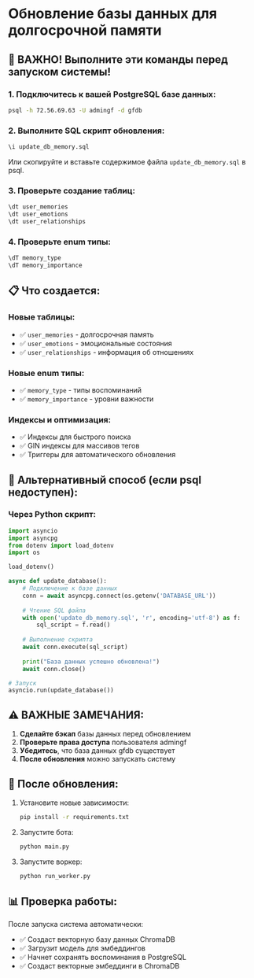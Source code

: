 # Обновление базы данных для долгосрочной памяти

## 🚨 ВАЖНО! Выполните эти команды перед запуском системы!

### 1. Подключитесь к вашей PostgreSQL базе данных:

```bash
psql -h 72.56.69.63 -U admingf -d gfdb
```

### 2. Выполните SQL скрипт обновления:

```sql
\i update_db_memory.sql
```

Или скопируйте и вставьте содержимое файла `update_db_memory.sql` в psql.

### 3. Проверьте создание таблиц:

```sql
\dt user_memories
\dt user_emotions  
\dt user_relationships
```

### 4. Проверьте enum типы:

```sql
\dT memory_type
\dT memory_importance
```

## 📋 Что создается:

### **Новые таблицы:**
- ✅ `user_memories` - долгосрочная память
- ✅ `user_emotions` - эмоциональные состояния
- ✅ `user_relationships` - информация об отношениях

### **Новые enum типы:**
- ✅ `memory_type` - типы воспоминаний
- ✅ `memory_importance` - уровни важности

### **Индексы и оптимизация:**
- ✅ Индексы для быстрого поиска
- ✅ GIN индексы для массивов тегов
- ✅ Триггеры для автоматического обновления

## 🔧 Альтернативный способ (если psql недоступен):

### Через Python скрипт:

```python
import asyncio
import asyncpg
from dotenv import load_dotenv
import os

load_dotenv()

async def update_database():
    # Подключение к базе данных
    conn = await asyncpg.connect(os.getenv('DATABASE_URL'))
    
    # Чтение SQL файла
    with open('update_db_memory.sql', 'r', encoding='utf-8') as f:
        sql_script = f.read()
    
    # Выполнение скрипта
    await conn.execute(sql_script)
    
    print("База данных успешно обновлена!")
    await conn.close()

# Запуск
asyncio.run(update_database())
```

## ⚠️ ВАЖНЫЕ ЗАМЕЧАНИЯ:

1. **Сделайте бэкап** базы данных перед обновлением
2. **Проверьте права доступа** пользователя admingf
3. **Убедитесь**, что база данных gfdb существует
4. **После обновления** можно запускать систему

## 🚀 После обновления:

1. Установите новые зависимости:
   ```bash
   pip install -r requirements.txt
   ```

2. Запустите бота:
   ```bash
   python main.py
   ```

3. Запустите воркер:
   ```bash
   python run_worker.py
   ```

## 📊 Проверка работы:

После запуска система автоматически:
- ✅ Создаст векторную базу данных ChromaDB
- ✅ Загрузит модель для эмбеддингов
- ✅ Начнет сохранять воспоминания в PostgreSQL
- ✅ Создаст векторные эмбеддинги в ChromaDB
